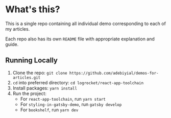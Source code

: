 # What's this?

This is a single repo containing all individual demo corresponding to each of my articles.

Each repo also has its own `README` file with appropriate explanation and guide.

## Running Locally

1. Clone the repo: `git clone https://github.com/adebiyial/demos-for-articles.git`
2. `cd` into preferred directory: `cd logrocket/react-app-toolchain`
3. Install packages: `yarn install`
4. Run the project:
   - For `react-app-toolchain`, run `yarn start`
   - For `styling-in-gatsby-demo`, run `gatsby develop`
   - For `bookshelf`, run `yarn dev`